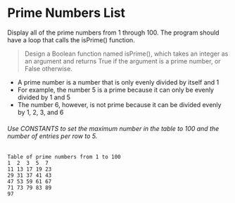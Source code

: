 # Prime Numbers List
Display all of the prime numbers from 1 through 100.  The program should have a loop that calls the isPrime() function. 
> Design a Boolean function named isPrime(), which takes an integer as an argument and returns True if the argument is a prime number, or False otherwise. 

* A prime number is a number that is only evenly divided by itself and 1
* For example, the number 5 is a prime because it can only be evenly divided by 1 and 5
* The number 6, however, is not prime because it can be divided evenly by 1, 2, 3, and 6

###### Use CONSTANTS to set the maximum number in the table to 100 and the number of entries per row to 5.  
```
Table of prime numbers from 1 to 100
1  2  3  5  7
11 13 17 19 23
29 31 37 41 43
47 53 59 61 67
71 73 79 83 89
97
```